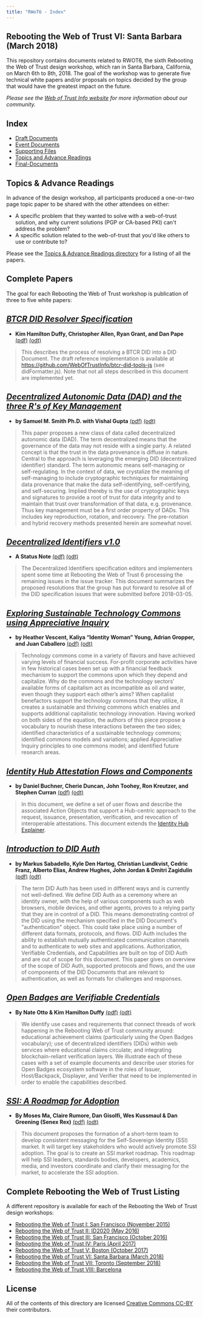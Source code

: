```yaml
---
title: "RWoT6 - Index"
---
```


## Rebooting the Web of Trust VI: Santa Barbara (March 2018)

This repository contains documents related to RWOT6, the sixth Rebooting the Web of Trust design workshop, which ran in Santa Barbara, California, on March 6th to 8th, 2018. The goal of the workshop was to generate five technical white papers and/or proposals on topics decided by the group that would have the greatest impact on the future.

_Please see the [Web of Trust Info website](http://www.weboftrust.info/) for more information about our community._

## Index

* [Draft Documents](draft-documents/)
* [Event Documents](event-documents/)
* [Supporting Files](supporting-files/)
* [Topics and Advance Readings](topics-and-advance-readings/)
* [Final-Documents](final-documents/)

##  Topics & Advance Readings

In advance of the design workshop, all participants produced a one-or-two page topic paper to be shared with the other attendees on either:

* A specific problem that they wanted to solve with a web-of-trust solution, and why current solutions (PGP or CA-based PKI) can't address the problem?
* A specific solution related to the web-of-trust that you'd like others to use or contribute to?

Please see the [Topics & Advance Readings directory](Topics/) for a listing of all the papers.

## Complete Papers

The goal for each Rebooting the Web of Trust workshop is publication of three to five white papers:

## [*BTCR DID Resolver Specification*](Final/btcr-resolver/)
* **Kim Hamilton Duffy, Christopher Allen, Ryan Grant, and Dan Pape** [(pdf)](https://github.com/WebOfTrustInfo/rwot6-santabarbara/raw/master/final-documents/btcr-resolver.pdf) [(odt)](https://github.com/WebOfTrustInfo/rwot6-santabarbara/raw/master/final-documents/btcr-resolver.odt)


> This describes the process of resolving a BTCR DID into a DID Document. The draft reference implementation is available at https://github.com/WebOfTrustInfo/btcr-did-tools-js (see didFormatter.js). Note that not all steps described in this document are implemented yet.

## [*Decentralized Autonomic Data (DAD) and the three R's of Key Management*](Final/DecentralizedAutonomicData/)
* **by Samuel M. Smith Ph.D. with Vishal Gupta** [(pdf)](https://github.com/WebOfTrustInfo/rwot6-santabarbara/raw/master/final-documents/DecentralizedAutonomicData.pdf) [(odt)](https://github.com/WebOfTrustInfo/rwot6-santabarbara/raw/master/final-documents/DecentralizedAutonomicData.odt)

> This paper proposes a new class of data called decentralized autonomic data (DAD). The term decentralized means that the governance of the data may not reside with a single party. A related concept is that the trust in the data provenance is diffuse in nature. Central to the approach is leveraging the emerging DID (decentralized identifier) standard. The term autonomic means self-managing or self-regulating. In the context of data, we crystalize the meaning of self-managing to include cryptographic techniques for maintaining data provenance that make the data self-identifying, self-certifying, and self-securing. Implied thereby is the use of cryptographic keys and signatures to provide a root of trust for data integrity and to maintain that trust over transformation of that data, e.g. provenance. Thus key management must be a first order property of DADs. This includes key reproduction, rotation, and recovery. The pre-rotation and hybrid recovery methods presented herein are somewhat novel.

## [*Decentralized Identifiers v1.0*](Final/did-spec-1.0/)
* **A Status Note** [(pdf)](https://github.com/WebOfTrustInfo/rwot6-santabarbara/raw/master/final-documents/did-spec-1.0.pdf) [(odt)](https://github.com/WebOfTrustInfo/rwot6-santabarbara/raw/master/final-documents/did-spec-1.0.odt)

> The Decentralized Identifiers specification editors and implementers spent some time at Rebooting the Web of Trust 6 processing the remaining issues in the issue tracker. This document summarizes the proposed resolutions that the group has put forward to resolve all of the DID specification issues that were submitted before 2018-03-05.

## [*Exploring Sustainable Technology Commons using Appreciative Inquiry*](Final/sustainable-commons/)
* **by Heather Vescent, Kaliya “Identity Woman” Young, Adrian Gropper, and Juan Caballero** [(pdf)](https://github.com/WebOfTrustInfo/rwot6-santabarbara/raw/master/final-documents/sustainable-commons.pdf) [(odt)](https://github.com/WebOfTrustInfo/rwot6-santabarbara/raw/master/final-documents/sustainable-commons.odt)

> Technology commons come in a variety of flavors and have achieved varying levels of financial success. For-profit corporate activities have in few historical cases been set up with a financial feedback mechanism to support the commons upon which they depend and capitalize. Why do the commons and the technology sectors’ available forms of capitalism act as incompatible as oil and water, even though they support each other’s aims? When capitalist benefactors support the technology commons that they utilize, it creates a sustainable and thriving commons which enables and supports additional capitalistic technology innovation. Having worked on both sides of the equation, the authors of this piece propose a vocabulary to nourish these interactions between the two sides; identified characteristics of a sustainable technology commons; identified commons models and variations; applied Appreciative Inquiry principles to one commons model; and identified future research areas.

## [*Identity Hub Attestation Flows and Components*](Final/identity-hub-attestations/)
* **by Daniel Buchner, Cherie Duncan, John Toohey, Ron Kreutzer, and Stephen Curran** [(pdf)](https://github.com/WebOfTrustInfo/rwot6-santabarbara/raw/master/final-documents/identity-hub-attestations.pdf) [(odt)](https://github.com/WebOfTrustInfo/rwot6-santabarbara/raw/master/final-documents/identity-hub-attestations.odt)

> In this document, we define a set of user flows and describe the associated Action Objects that support a Hub-centric approach to the request, issuance, presentation, verification, and revocation of interoperable attestations. This document extends the [Identity Hub Explainer](https://github.com/decentralized-identity/hubs/blob/master/explainer).

## [*Introduction to DID Auth*](Final/did-auth/)
* **by Markus Sabadello, Kyle Den Hartog, Christian Lundkvist, Cedric Franz, Alberto Elias, Andrew Hughes, John Jordan & Dmitri Zagidulin** [(pdf)](https://github.com/WebOfTrustInfo/rwot6-santabarbara/raw/master/final-documents/did-auth.pdf) [(odt)](https://github.com/WebOfTrustInfo/rwot6-santabarbara/raw/master/final-documents/did-auth.odt)

> The term DID Auth has been used in different ways and is currently not well-defined. We define DID Auth as a ceremony where an identity owner, with the help of various components such as web browsers, mobile devices, and other agents, proves to a relying party that they are in control of a DID. This means demonstrating control of the DID using the mechanism specified in the DID Document's "authentication" object. This could take place using a number of different data formats, protocols, and flows. DID Auth includes the ability to establish mutually authenticated communication channels and to authenticate to web sites and applications. Authorization, Verifiable Credentials, and Capabilities are built on top of DID Auth and are out of scope for this document. This paper gives on overview of the scope of DID Auth, supported protocols and flows, and the use of components of the DID Documents that are relevant to authentication, as well as formats for challenges and responses.

## [*Open Badges are Verifiable Credentials*](Final/open-badges-are-verifiable-credentials/)
* **By Nate Otto & Kim Hamilton Duffy** [(pdf)](https://github.com/WebOfTrustInfo/rwot6-santabarbara/raw/master/final-documents/open-badges-are-verifiable-credentials.pdf) [(odt)](https://github.com/WebOfTrustInfo/rwot6-santabarbara/raw/master/final-documents/open-badges-are-verifiable-credentials.odt)

> We identify use cases and requirements that connect threads of work happening in the Rebooting Web of Trust community around: educational achievement claims (particularly using the Open Badges vocabulary); use of decentralized identifiers (DIDs) within web services where educational claims circulate; and integrating blockchain-reliant verification layers. We illustrate each of these cases with a set of example documents and describe user stories for Open Badges ecosystem software in the roles of Issuer, Host/Backpack, Displayer, and Verifier that need to be implemented in order to enable the capabilities described.

## [*SSI: A Roadmap for Adoption*](Final/a-roadmap-for-ssi/)
* **By Moses Ma, Claire Rumore, Dan Gisolfi, Wes Kussmaul & Dan Greening (Senex Rex)** [(pdf)](https://github.com/WebOfTrustInfo/rwot6-santabarbara/raw/master/final-documents/a-roadmap-for-ssi.pdf) [(odt)](https://github.com/WebOfTrustInfo/rwot6-santabarbara/raw/master/final-documents/a-roadmap-for-ssi.odt)

> This document proposes the formation of a short-term team to develop consistent messaging for the Self-Sovereign Identity (SSI) market. It will target key stakeholders who would actively promote SSI adoption. The goal is to create an SSI market roadmap. This roadmap will help SSI leaders, standards bodies, developers, academics, media, and investors coordinate and clarify their messaging for the market, to accelerate the SSI adoption. 

## Complete Rebooting the Web of Trust Listing

A different repository is available for each of the Rebooting the Web of Trust design workshops:

* [Rebooting the Web of Trust I: San Francisco (November 2015)](../RWoT1/)
* [Rebooting the Web of Trust II: ID2020 (May 2016)](../RWoT2/)
* [Rebooting the Web of Trust III: San Francisco (October 2016)](../RWoT3/)
* [Rebooting the Web of Trust IV: Paris (April 2017)](../RWoT4/)
* [Rebooting the Web of Trust V: Boston (October 2017)](../RWoT5/)
* [Rebooting the Web of Trust VI: Santa Barbara (March 2018)](../RWoT6/)
* [Rebooting the Web of Trust VII: Toronto (September 2018)](../RWoT7/)
* [Rebooting the Web of Trust VIII: Barcelona](../RWoT8)

## License

All of the contents of this directory are licensed [Creative Commons CC-BY](../LICENSE-CC-BY-4.0/) their contributors.
